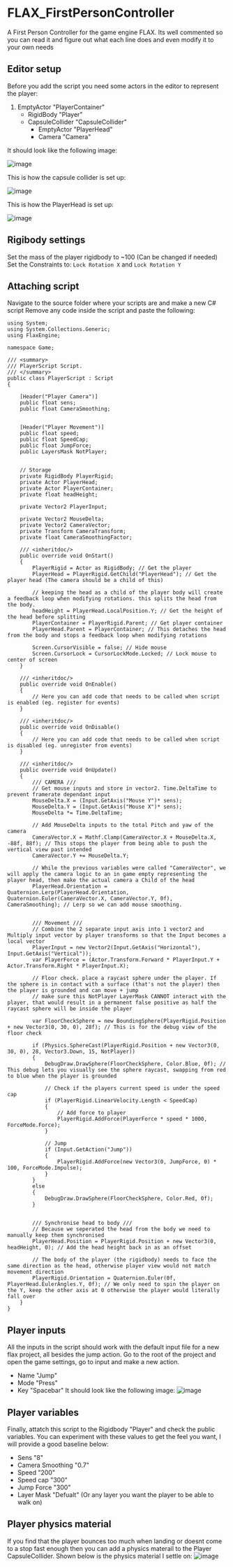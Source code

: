 # FLAX_FirstPersonController
A First Person Controller for the game engine FLAX. Its well commented so you can read it and figure out what each line does and even modify it to your own needs

## Editor setup
Before you add the script you need some actors in the editor to represent the player:
1. EmptyActor "PlayerContainer"
   - RigidBody "Player"
   - CapsuleCollider "CapsuleCollider"
     - EmptyActor "PlayerHead"
     - Camera "Camera"

It should look like the following image:

![image](https://github.com/user-attachments/assets/685fb5ae-6f1b-4e3b-a8fb-4d542e87b6ee)

This is how the capsule collider is set up:

![image](https://github.com/user-attachments/assets/2ee081f8-9ce0-4ffe-b42e-30b70b7743d1)

This is how the PlayerHead is set up:

![image](https://github.com/user-attachments/assets/96b1d225-9c81-4aeb-aff0-9cbad25748f3)


## Rigibody settings
Set the mass of the player rigidbody to ~100 (Can be changed if needed)
Set the Constraints to: `Lock Rotation X` and `Lock Rotation Y`


## Attaching script
Navigate to the source folder where your scripts are and make a new C# script
Remove any code inside the script and paste the following:
```
using System;
using System.Collections.Generic;
using FlaxEngine;

namespace Game;

/// <summary>
/// PlayerScript Script.
/// </summary>
public class PlayerScript : Script
{
    
    [Header("Player Camera")]
    public float sens;
    public float CameraSmoothing;
    
    
    [Header("Player Movement")]
    public float speed;
    public float SpeedCap;
    public float JumpForce;
    public LayersMask NotPlayer;
    
    
    // Storage
    private RigidBody PlayerRigid;
    private Actor PlayerHead;
    private Actor PlayerContainer;
    private float headHeight;

    private Vector2 PlayerInput;
    
    private Vector2 MouseDelta;
    private Vector2 CameraVector;
    private Transform CameraTransform;
    private float CameraSmoothingFactor;
    
    /// <inheritdoc/>
    public override void OnStart()
    {
        PlayerRigid = Actor as RigidBody; // Get the player
        PlayerHead = PlayerRigid.GetChild("PlayerHead"); // Get the player head (The camera should be a child of this)
        
        // keeping the head as a child of the player body will create a feedback loop when modifying rotations. this splits the head from the body.
        headHeight = PlayerHead.LocalPosition.Y; // Get the height of the head before splitting
        PlayerContainer = PlayerRigid.Parent; // Get player container
        PlayerHead.Parent = PlayerContainer; // This detaches the head from the body and stops a feedback loop when modifying rotations
        
        Screen.CursorVisible = false; // Hide mouse
        Screen.CursorLock = CursorLockMode.Locked; // Lock mouse to center of screen
    }
    
    /// <inheritdoc/>
    public override void OnEnable()
    {
        // Here you can add code that needs to be called when script is enabled (eg. register for events)
    }

    /// <inheritdoc/>
    public override void OnDisable()
    {
        // Here you can add code that needs to be called when script is disabled (eg. unregister from events)
    }

    /// <inheritdoc/>
    public override void OnUpdate()
    {
        /// CAMERA ///
        // Get mouse inputs and store in vector2. Time.DeltaTime to prevent framerate dependant input
        MouseDelta.X = (Input.GetAxis("Mouse Y")* sens);
        MouseDelta.Y = (Input.GetAxis("Mouse X")* sens);
        MouseDelta *= Time.DeltaTime;
        
        // Add MouseDelta inputs to the total Pitch and yaw of the camera
        CameraVector.X = Mathf.Clamp(CameraVector.X + MouseDelta.X, -88f, 88f); // This stops the player from being able to push the vertical view past intended
        CameraVector.Y += MouseDelta.Y;
        
        // While the previous variables were called "CameraVector", we will apply the camera logic to an in game empty representing the player head, then make the actual camera a Child of the head
        PlayerHead.Orientation = Quaternion.Lerp(PlayerHead.Orientation, Quaternion.Euler(CameraVector.X, CameraVector.Y, 0f), CameraSmoothing); // Lerp so we can add mouse smoothing.
        
        
        /// Movement ///
        // Combine the 2 separate input axis into 1 vector2 and Multiply input vector by player transforms so that the Input becomes a local vector
        PlayerInput = new Vector2(Input.GetAxis("Horizontal"), Input.GetAxis("Vertical"));
        var PlayerForce = (Actor.Transform.Forward * PlayerInput.Y + Actor.Transform.Right * PlayerInput.X);
        
        // Floor check. place a raycast sphere under the player. If the sphere is in contact with a surface (that's not the player) then the player is grounded and can move + jump
        // make sure this NotPlayer LayerMask CANNOT interact with the player, that would result in a permanent false positive as half the raycast sphere will be inside the player
        
        var FloorCheckSphere = new BoundingSphere(PlayerRigid.Position + new Vector3(0, 30, 0), 28f); // This is for the debug view of the floor check
        
        if (Physics.SphereCast(PlayerRigid.Position + new Vector3(0, 30, 0), 28, Vector3.Down, 15, NotPlayer))
        {
            DebugDraw.DrawSphere(FloorCheckSphere, Color.Blue, 0f); // This debug lets you visually see the sphere raycast, swapping from red to blue when the player is grounded
            
            // Check if the players current speed is under the speed cap
            if (PlayerRigid.LinearVelocity.Length < SpeedCap)
            {
                // Add force to player
                PlayerRigid.AddForce(PlayerForce * speed * 1000, ForceMode.Force);
            }
            
            // Jump
            if (Input.GetAction("Jump"))
            {
                PlayerRigid.AddForce(new Vector3(0, JumpForce, 0) * 100, ForceMode.Impulse);
            }
        }
        else
        {
            DebugDraw.DrawSphere(FloorCheckSphere, Color.Red, 0f);
        }
        

        /// Synchronise head to body ///
        // Because we seperated the head from the body we need to manually keep them synchronised
        PlayerHead.Position = PlayerRigid.Position + new Vector3(0, headHeight, 0); // Add the head height back in as an offset
        
        // The body of the player (the rigidbody) needs to face the same direction as the head, otherwise player view would not match movement direction
        PlayerRigid.Orientation = Quaternion.Euler(0f, PlayerHead.EulerAngles.Y, 0f); // We only need to spin the player on the Y, keep the other axis at 0 otherwise the player would literally fall over
    }
}
```

## Player inputs
All the inputs in the script should work with the default input file for a new flax project, all besides the jump action.
Go to the root of the project and open the game settings, go to input and make a new action.
- Name "Jump"
- Mode "Press"
- Key "Spacebar"
It should look like the following image:
![image](https://github.com/user-attachments/assets/5adf8d02-136e-4bbe-8c87-3beefb23fac3)


## Player variables
Finally, attatch this script to the Rigidbody "Player" and check the public variables.
You can experiment with these values to get the feel you want, I will provide a good baseline below:
- Sens "8"
- Camera Smoothing "0.7"
- Speed "200"
- Speed cap "300"
- Jump Force "300"
- Layer Mask "Defualt" (Or any layer you want the player to be able to walk on)

## Player physics material
If you find that the player bounces too much when landing or doesnt come to a stop fast enough then you can add a physics materail to the Player CapsuleCollider.
Shown below is the physics material I settle on:
![image](https://github.com/user-attachments/assets/9c61d51c-aec7-47c2-bdfc-d77e5eff4f4d)

